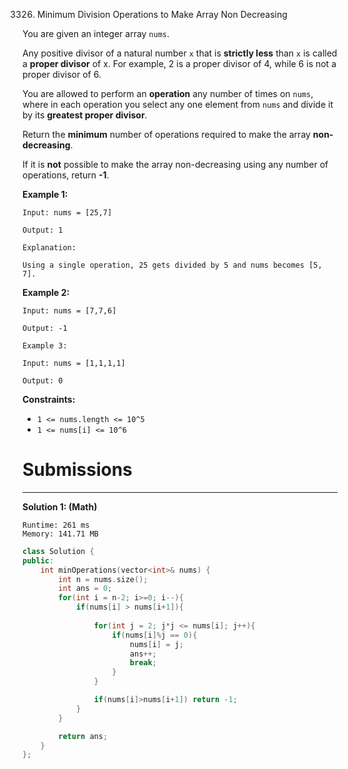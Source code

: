 3326. Minimum Division Operations to Make Array Non Decreasing

You are given an integer array `nums`.

Any positive divisor of a natural number `x` that is **strictly less** than `x` is called a **proper divisor** of x. For example, 2 is a proper divisor of 4, while 6 is not a proper divisor of 6.

You are allowed to perform an **operation** any number of times on `nums`, where in each operation you select any one element from `nums` and divide it by its **greatest proper divisor**.

Return the **minimum** number of operations required to make the array **non-decreasing**.

If it is **not** possible to make the array non-decreasing using any number of operations, return **-1**.

 

**Example 1:**
```
Input: nums = [25,7]

Output: 1

Explanation:

Using a single operation, 25 gets divided by 5 and nums becomes [5, 7].
```

**Example 2:**
```
Input: nums = [7,7,6]

Output: -1

Example 3:

Input: nums = [1,1,1,1]

Output: 0
```
 

**Constraints:**

* `1 <= nums.length <= 10^5`
* `1 <= nums[i] <= 10^6`

# Submissions
---
**Solution 1: (Math)**
```
Runtime: 261 ms
Memory: 141.71 MB
```
```c++
class Solution {
public:
    int minOperations(vector<int>& nums) {
        int n = nums.size();
        int ans = 0;
        for(int i = n-2; i>=0; i--){
            if(nums[i] > nums[i+1]){
                
                for(int j = 2; j*j <= nums[i]; j++){
                    if(nums[i]%j == 0){
                        nums[i] = j;
                        ans++;
                        break;
                    }
                }

                if(nums[i]>nums[i+1]) return -1;
            }
        }

        return ans;
    }
};
```
